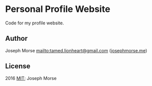 # Personal Profile Website

Code for my profile website.

## Author

Joseph Morse <mailto:tamed.lionheart@gmail.com> ([josephmorse.me](https://josephmorse.me))

## License

2016 [MIT](LICENSE); Joseph Morse
